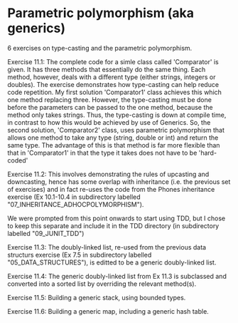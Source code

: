 <h1>Parametric polymorphism (aka generics)</h1>

6 exercises on type-casting and the parametric polymorphism.

Exercise 11.1:
The complete code for a simle class called 'Comparator' is given. It has three methods that essentially do the same thing. Each method, however, deals with a different
type (either strings, integers or doubles).
The exercise demonstrates how type-casting can help reduce code repetition.
My first solution 'Comparator1' class achieves this which one method replacing three.
However, the type-casting must be done before the parameters can be passed to the one method, because the method only takes strings.
Thus, the type-casting is down at compile time, in contrast to how this would be achieved by use of Generics.
So, the second solution, 'Comparator2' class, uses parametric polymorphism that allows one method to take any type (string, double or int) and return the same type.
The advantage of this is that method is far more flexible than that in 'Comparator1' in that the type it takes does not have to be 'hard-coded'

Exercise 11.2:
This involves demonstrating the rules of upcasting and downcasting, hence has some overlap with inheritance (i.e. the previous set of exercises) and in fact re-uses
the code from the Phones inheritance exercise (Ex 10.1-10.4 in subdirectory labelled "07_INHERITANCE_ADHOCPOLYMORPHISM").

We were prompted from this point onwards to start using TDD, but I chose to keep this separate and include it in the TDD directory (in subdirectory labelled "09_JUNIT_TDD")

Exercise 11.3:
The doubly-linked list, re-used from the previous data structurs exercise (Ex 7.5 in subdirectory labelled "05_DATA_STRUCTURES"), is editted to be a generic doubly-linked list.

Exercise 11.4:
The generic doubly-linked list from Ex 11.3 is subclassed and converted into a sorted list by overriding the relevant method(s).

Exercise 11.5:
Building a generic stack, using bounded types.

Exercise 11.6:
Building a generic map, including a generic hash table.
